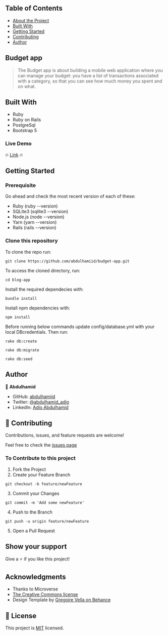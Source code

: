 ## Table of Contents

* [About the Project](#budget-app)
* [Built With](#built-with)
* [Getting Started](#getting-started)
* [Contributing](#🤝-contributing)
* [Author](#author)

## Budget app
> The Budget app is about building a mobile web application where you can manage your budget: you have a list of transactions associated with a category, so that you can see how much money you spent and on what.

## Built With

- Ruby
- Ruby on Rails
- PostgreSql
- Bootstrap 5

### Live Demo
🔥 [Link](https://budget-r83g.onrender.com) 🔥

## Getting Started

### Prerequisite
Go ahead and check the most recent version of each of these:
- Ruby (ruby --version)
- SQLite3 (sqlite3 --version)
- Node.js (node --version)
- Yarn (yarn --version)
- Rails (rails --version)

### Clone this repository

To clone the repo run:
```
git clone https://github.com/abdulhamiid/budget-app.git
```
To access the cloned directory, run:
```
cd blog-app
```
Install the required dependecies with:
```
bundle install
```
Install npm dependencies with:
```
npm install
```
Before running below commands update config/database.yml with your local DBcredentials. Then run:
```
rake db:create
```
```
rake db:migrate
```
```
rake db:seed
```


## Author

👤 **Abdulhamid**

- GitHub: [abdulhamiid](https://github.com/abdulhamiid)
- Twitter: [@abdulhamid_adio](https://twitter.com/abdulhamid_adio)
- LinkedIn: [Adio Abdulhamid](https://linkedin.com/abdulhamid-adio)

## 🤝 Contributing

Contributions, issues, and feature requests are welcome!

Feel free to check the [issues page](../../issues)

### To Contribute to this project
1. Fork the Project
2. Create your Feature Branch
```
git checkout -b feature/newFeature
```
3. Commit your Changes 
```
git commit -m 'Add some newFeature'
```
4. Push to the Branch 
```
git push -u origin feature/newFeature
```
5. Open a Pull Request

## Show your support

Give a ⭐️ if you like this project!

## Acknowledgments

- Thanks to Microverse
- [The Creative Commons license](https://creativecommons.org/licenses/by-nc/4.0/)
- Design Template by [Gregoire Vella on Behance](https://www.behance.net/gregoirevella)

## 📝 License

This project is [MIT](./License) licensed.
